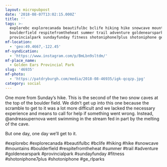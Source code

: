 ```yaml
---
layout: micropubpost
date: '2018-08-07T13:02:15.000Z'
title: ''
tags: >-
  explorebc explorecanada beautifulbc bclife hiking hike snowcave mountains
  boulderfield respitefromtheheat summer trail adventure goldenearspark
  provincialpark sundayfunday fitness shotoniphone7plus shotoniphone ge_rlparks
mf-location:
  - 'geo:49.4667,-122.45'
mf-syndication:
  - 'https://www.instagram.com/p/BmLbn9sltdm/'
mf-place_name:
  - Golden Ears Provincial Park
slug: '46935'
mf-photo:
  - 'https://patdryburgh.com/media/2018-08-46935/igk-qcqzp.jpg'
category: social
---
```


One more from Sunday’s hike. This is the second of the two snow caves at the top of the boulder field. We didn’t get up into this one because the scramble to get to it was a lot more difficult and we lacked the necessary experience and means to call for help if something went wrong. Instead, @andreasupernova went swimming in the stream fed in part by the melting of the cave.

But one day, one day we’ll get to it.

#explorebc #explorecanada #beautifulbc #bclife #hiking #hike #snowcave #mountains #boulderfield #respitefromtheheat #summer #trail #adventure #goldenearspark #provincialpark #sundayfunday #fitness #shotoniphone7plus #shotoniphone #ge_rlparks
